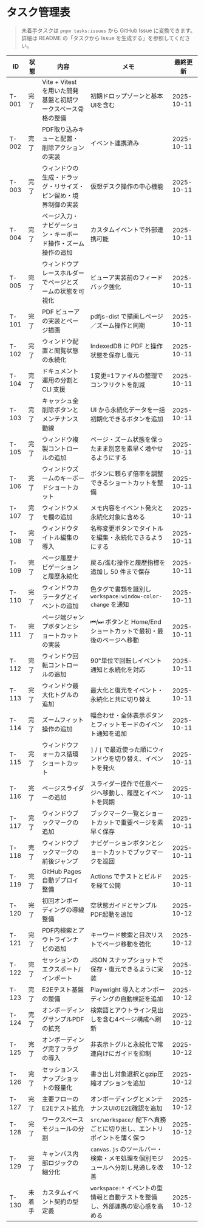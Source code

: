 # タスク管理表

> 未着手タスクは `pnpm tasks:issues` から GitHub Issue に変換できます。詳細は README の「タスクから Issue を生成する」を参照してください。

| ID | 状態 | 内容 | メモ | 最終更新 |
| --- | --- | --- | --- | --- |
| T-001 | 完了 | Vite + Vitest を用いた開発基盤と初期ワークスペース骨格の整備 | 初期ドロップゾーンと基本UIを含む | 2025-10-11 |
| T-002 | 完了 | PDF取り込みキューと配置・削除アクションの実装 | イベント連携済み | 2025-10-11 |
| T-003 | 完了 | ウィンドウの生成・ドラッグ・リサイズ・ピン留め・境界制御の実装 | 仮想デスク操作の中心機能 | 2025-10-11 |
| T-004 | 完了 | ページ入力・ナビゲーション・キーボード操作・ズーム操作の追加 | カスタムイベントで外部連携可能 | 2025-10-11 |
| T-005 | 完了 | ウィンドウプレースホルダーでページとズームの状態を可視化 | ビューア実装前のフィードバック強化 | 2025-10-11 |
| T-101 | 完了 | PDF ビューアの実装とページ描画 | pdfjs-dist で描画しページ／ズーム操作と同期 | 2025-10-11 |
| T-102 | 完了 | ウィンドウ配置と閲覧状態の永続化 | IndexedDB に PDF と操作状態を保存し復元 | 2025-10-11 |
| T-104 | 完了 | ドキュメント運用の分割と CLI 支援 | 1変更=1ファイルの整理でコンフリクトを削減 | 2025-10-11 |
| T-103 | 完了 | キャッシュ全削除ボタンとメンテナンス動線 | UI から永続化データを一括初期化できるボタンを追加 | 2025-10-11 |
| T-105 | 完了 | ウィンドウ複製コントロールの追加 | ページ・ズーム状態を保ったまま別窓を素早く増やせるようにする | 2025-10-11 |
| T-106 | 完了 | ウィンドウズームのキーボードショートカット | ボタンに頼らず倍率を調整できるショートカットを整備 | 2025-10-11 |
| T-107 | 完了 | ウィンドウメモ欄の追加 | メモ内容をイベント発火と永続化対象に含める | 2025-10-11 |
| T-108 | 完了 | ウィンドウタイトル編集の導入 | 名称変更ボタンでタイトルを編集・永続化できるようにする | 2025-10-11 |
| T-109 | 完了 | ページ履歴ナビゲーションと履歴永続化 | 戻る/進む操作と履歴指標を追加し 50 件まで保存 | 2025-10-11 |
| T-110 | 完了 | ウィンドウカラータグとイベントの追加 | 色タグで書類を識別し `workspace:window-color-change` を通知 | 2025-10-11 |
| T-111 | 完了 | ページ端ジャンプボタンとショートカットの実装 | ⏮/⏭ ボタンと Home/End ショートカットで最初・最後のページへ移動 | 2025-10-11 |
| T-112 | 完了 | ウィンドウ回転コントロールの追加 | 90°単位で回転しイベント通知と永続化を対応 | 2025-10-11 |
| T-113 | 完了 | ウィンドウ最大化トグルの追加 | 最大化と復元をイベント・永続化と共に切り替え | 2025-10-11 |
| T-114 | 完了 | ズームフィット操作の追加 | 幅合わせ・全体表示ボタンとフィットモードのイベント通知を追加 | 2025-10-11 |
| T-115 | 完了 | ウィンドウフォーカス循環ショートカット | `]` / `[` で最近使った順にウィンドウを切り替え、イベントを発火 | 2025-10-11 |
| T-116 | 完了 | ページスライダーの追加 | スライダー操作で任意ページへ移動し、履歴とイベントを同期 | 2025-10-11 |
| T-117 | 完了 | ウィンドウブックマークの追加 | ブックマーク一覧とショートカットで重要ページを素早く保存 | 2025-10-11 |
| T-118 | 完了 | ウィンドウブックマークの前後ジャンプ | ナビゲーションボタンとショートカットでブックマークを巡回 | 2025-10-11 |
| T-119 | 完了 | GitHub Pages 自動デプロイ整備 | Actions でテストとビルドを経て公開 | 2025-10-11 |
| T-120 | 完了 | 初回オンボーディングの導線整備 | 空状態ガイドとサンプルPDF起動を追加 | 2025-10-12 |
| T-121 | 完了 | PDF内検索とアウトラインナビの追加 | キーワード検索と目次リストでページ移動を強化 | 2025-10-12 |
| T-122 | 完了 | セッションのエクスポート/インポート | JSON スナップショットで保存・復元できるように実装 | 2025-10-12 |
| T-123 | 完了 | E2Eテスト基盤の整備 | Playwright 導入とオンボーディングの自動検証を追加 | 2025-10-12 |
| T-124 | 完了 | オンボーディングサンプルPDFの拡充 | 検索語とアウトライン見出しを含む4ページ構成へ刷新 | 2025-10-12 |
| T-125 | 完了 | オンボーディング完了フラグの導入 | 非表示トグルと永続化で常連向けにガイドを抑制 | 2025-10-12 |
| T-126 | 完了 | セッションスナップショットの軽量化 | 書き出し対象選択とgzip圧縮オプションを追加 | 2025-10-12 |
| T-127 | 完了 | 主要フローのE2Eテスト拡充 | オンボーディングとメンテナンスUIのE2E確認を追加 | 2025-10-12 |
| T-128 | 完了 | ワークスペースモジュールの分割 | `src/workspace/` 配下へ責務ごとに切り出し、エントリポイントを薄く保つ | 2025-10-12 |
| T-129 | 完了 | キャンバス内部ロジックの細分化 | `canvas.js` のツールバー・検索・メモ処理を個別モジュールへ分割し見通しを改善 | 2025-10-12 |
| T-130 | 未着手 | カスタムイベント契約の型定義 | `workspace:*` イベントの型情報と自動テストを整備し、外部連携の安心感を高める | 2025-10-12 |
